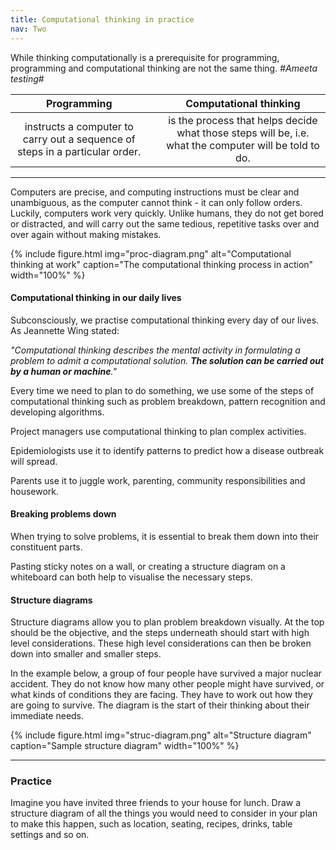 ```yaml
---
title: Computational thinking in practice
nav: Two
---
```


While thinking computationally is a prerequisite for programming, programming and computational thinking are not the same thing.
#_Ameeta testing_#

| **Programming** | &nbsp; |  **Computational thinking** |
| :---: | :---: | :---: | 
| instructs a computer to carry out a sequence of steps in a particular order. | &nbsp; | is the process that helps decide what those steps will be, i.e.  what the computer will be told to do. |      

------

Computers are precise, and computing instructions must be clear and unambiguous, as the computer cannot think - it can only follow orders. Luckily, computers work very quickly. Unlike humans, they do not get bored or distracted, and will carry out the same tedious, repetitive tasks over and over again without making mistakes.

{% include figure.html img="proc-diagram.png" alt="Computational thinking at work" caption="The computational thinking process in action" width="100%" %}

#### Computational thinking in our daily lives

Subconsciously, we practise computational thinking every day of our lives. As Jeannette Wing stated: 

*"Computational thinking describes the mental activity in formulating a problem to admit a computational solution. **The solution can be carried out by a human or machine**."*

Every time we need to plan to do something, we use some of the steps of computational thinking such as problem breakdown, pattern recognition and developing algorithms. 

Project managers use computational thinking to plan complex activities. 

Epidemiologists use it to identify patterns to predict how a disease outbreak will spread. 

Parents use it to juggle work, parenting, community responsibilities and housework.

#### Breaking problems down

When trying to solve problems, it is essential to break them down into their constituent parts. 

Pasting sticky notes on a wall, or creating a structure diagram on a whiteboard can both help to visualise the necessary steps. 

#### Structure diagrams

Structure diagrams allow you to plan problem breakdown visually. At the top should be the objective, and the steps underneath should start with high level considerations. These high level considerations can then be broken down into smaller and smaller steps.

In the example below, a group of four people have survived a major nuclear accident. They do not know how many other people might have survived, or what kinds of conditions they are facing. They have to work out how they are going to survive. The diagram is the start of their thinking about their immediate needs. 

{% include figure.html img="struc-diagram.png" alt="Structure diagram" caption="Sample structure diagram" width="100%" %}

---------

### Practice

Imagine you have invited three friends to your house for lunch. Draw a structure diagram of all the things you would need to consider in your plan to make this happen, such as location, seating, recipes, drinks, table settings and so on.
